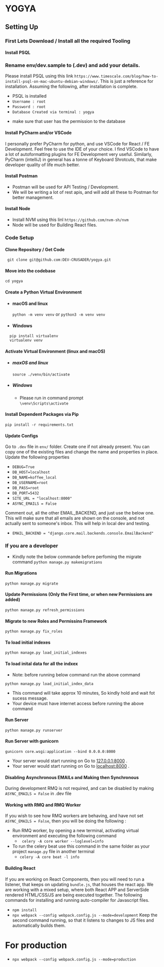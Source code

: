 # YOGYA

## Setting Up

### First Lets Download / Install all the required Tooling
#### Install PSQL


### Rename env/dev.sample to (.dev) and add your details.

Please install PSQL using this link
```https://www.timescale.com/blog/how-to-install-psql-on-mac-ubuntu-debian-windows/```.
This is just a reference for installation. 
Assuming the following, after installation is complete.
+ PSQL is installed
+ `Username : root`
+ `Password : root`
+ `Database Created via terminal : yogya`
- make sure that user has the permission to the database

#### Install PyCharm and/or VSCode
I personally prefer PyCharm for python, and use VSCode for React / FE Development.
Feel free to use the IDE of your choice. I find VSCode to have a lot of autoformatting plugins for FE Development very useful.
Similarly, PyCharm (intelliJ) in general has a tonne of Keyboard Shrotcuts, that make developer quality of life much better. 

#### Install Postman
+ Postman will be used for API Testing / Development.
+ We will be writing a lot of rest apis, and will add all these to Postman for better management.

#### Install Node
+ Install NVM using this linl ```https://github.com/nvm-sh/nvm```
+ Node will be used for Building React files.


### Code Setup

#### Clone Repository / Get Code
``` git clone git@github.com:DEV-CRUSADER/yogya.git```

#### Move into the codebase
``` cd yogya ```

#### Create a Python Virtual Environment
  - #### macOS and linux
    ``` python -m venv venv ``` or ```python3 -m venv venv```
  - #### Windows
  ```
    pip install virtualenv
    virtualenv venv
  ```

#### Activate Virtual Environment (linux and macOS)
  - ##### maxOS and linux
    ``` source ./venv/bin/activate ```
  - ##### Windows
    * Please run in command prompt <br>
    ``` \venv\Scripts\activate ```


#### Install Dependent Packages via Pip
``` pip install -r requirements.txt ```

#### Update Configs 
Go to `.dev` file in `env/` folder. Create one if not already present. You can copy one of the existing files and change the name and properties in place. 
Update the following properties
 + `DEBUG=True`
 + `DB_HOST=localhost`
 + `DB_NAME=koffee_local`
 + `DB_USERNAME=root`
 + `DB_PASS=root`
 + `DB_PORT=5432`
 + `SITE_URL = "localhost:8000"`
 + `ASYNC_EMAILS = False`

Comment out, all the other EMAIL_BACKEND, and just use the below one.
This will make sure that all emails are shown on the console, and not actually sent to someone's inbox. This will help in local dev and testing.

 + `EMAIL_BACKEND = "django.core.mail.backends.console.EmailBackend"`

### If you are a developer
- Kindly note the below commande before perfoming the migrate command
``` python manage.py makemigrations ```

#### Run Migrations
``` python manage.py migrate ```

#### Update Permissions (Only the First time, or when new Permissions are added)
``` python manage.py refresh_permissions ```

#### Migrate to new Roles and Permissins Framework
``` python manage.py fix_roles ```

#### To load initial indexes
``` python manage.py load_initial_indexes ```

#### To load inital data for all the indxex
- Note: before running below command run the above command

``` python manage.py load_initial_index_data ```
- This command will take approx 10 minutes, So kindly hold and wait fot sucess message.
- Your device must have internet access before running the above command

#### Run Server
``` python manage.py runserver ```
#### Run Server with gunicorn
``` gunicorn core.wsgi:application --bind 0.0.0.0:8000 ```

  - Your server would start running on Go to [127.0.0.1:8000](127.0.0.1:8000) .
  - Your server would start running on Go to [localhost:8000](localhost:8000) .


#### Disabling Asynchronous EMAILs and Making then Synchronous

During development RMQ is not required, and can be disabled by making `ASYNC_EMAILS = False` in .dev file

#### Working with RMQ and RMQ Worker

If you wish to see how RMQ workers are behaving, and have not set `ASYNC_EMAILS = False`, then you will be doing the following :

+ Run RMQ worker, by opening a new terminal, activating virtual environment and executing the following command
  - ``` celery -A core worker --loglevel=info```
+ To run the celery beat use this command in the same folder as your project `manage.py` file in another terminal
  - ``` celery -A core beat -l info ```


#### Building React

If you are working on React Components, then you will need to run a listener, that keeps on updating `bundle.js`, that houses the react app. 
We are working with a mixed setup, where both React APP and ServerSide rendered HTML/CSS/JS are being executed together. 
The following commands for installing and running auto-compiler for Javascript files. 

+ ``` npm install ```
+ ``` npx webpack --config webpack.config.js --mode=development ```
Keep the second command running, so that it listens to changes to JS files and automatically builds them.
# For production
+ ``` npx webpack --config webpack.config.js --mode=production ```
